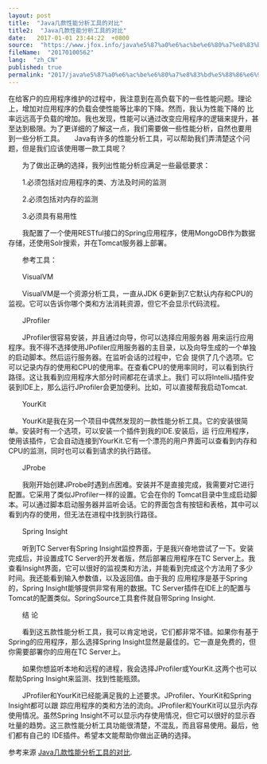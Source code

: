 ```yaml
---
layout: post
title:  "Java几款性能分析工具的对比"
title2:  "Java几款性能分析工具的对比"
date:   2017-01-01 23:44:22  +0800
source:  "https://www.jfox.info/java%e5%87%a0%e6%ac%be%e6%80%a7%e8%83%bd%e5%88%86%e6%9e%90%e5%b7%a5%e5%85%b7%e7%9a%84%e5%af%b9%e6%af%94.html"
fileName:  "20170100562"
lang:  "zh_CN"
published: true
permalink: "2017/java%e5%87%a0%e6%ac%be%e6%80%a7%e8%83%bd%e5%88%86%e6%9e%90%e5%b7%a5%e5%85%b7%e7%9a%84%e5%af%b9%e6%af%94.html"
---
```




在给客户的应用程序维护的过程中，我注意到在高负载下的一些性能问题。理论上，增加对应用程序的负载会使性能等比率的下降。然而，我认为性能下降的 比率远远高于负载的增加。我也发现，性能可以通过改变应用程序的逻辑来提升，甚至达到极限。为了更详细的了解这一点，我们需要做一些性能分析，自然也要用 到一些分析工具。　　Java有许多的性能分析工具，可以帮助我们弄清楚这个问题，但是我们应该使用哪一款工具呢？

　　为了做出正确的选择，我列出性能分析应满足一些最低要求：

　　1.必须包括对应用程序的类、方法及时间的监测

　　2.必须包括对内存的监测

　　3.必须具有易用性

　　我配置了一个使用RESTful接口的Spring应用程序，使用MongoDB作为数据存储，还使用Solr搜索，并在Tomcat服务器上部署。

　　参考工具：

　　VisualVM

　　VisualVM是一个资源分析工具，一直从JDK 6更新到7.它默认内存和CPU的监视。它可以告诉你哪个类和方法消耗资源，但它不会显示代码流程。

　　JProfiler

　　JProfiler很容易安装，并且通过向导，你可以选择应用服务器 用来运行应用程序。我不得不选择使用JPofiler应用服务器的主目录，以及向导生成的一个单独的启动脚本。然后运行服务器。在监听会话的过程中，它会 提供了几个选项。它可以记录内存的使用和CPU的使用率。在查看CPU的使用率同时，可以看到执行路径。这让我看到应用程序大部分时间都花在请求上。我们 可以将IntelliJ插件安装到IDE上，那么运行JProfiler会更加便利。比如，可以直接帮我启动Tomcat.

　　YourKit

　　YourKit是我在另一个项目中偶然发现的一款性能分析工具。它的安装很简单。安装时有一个选项，可以安装一个插件到我的IDE.安装后，运 行应用程序，使用该插件，它会自动连接到YourKit.它有一个漂亮的用户界面可以查看到内存和CPU的监测，同时也可以看到请求的执行路径。

　　JProbe

　　我刚开始创建JProbe时遇到点困难。安装并不是直接完成，我需要对它进行配置。它采用了类似JProfiler一样的设置。它会在你的 Tomcat目录中生成启动脚本。可以通过脚本启动服务器并监听会话。它的界面包含有按钮和表格，其中可以看到内存的使用，但无法在进程中找到执行路径。

　　Spring Insight

　　听到TC Server有Spring Insight监控界面，于是我兴奋地尝试了一下。安装完成后，并设置成TC Server的开发者版，然后部署应用程序在TC Server上。我查看Insight界面，它可以很好的监视类和方法，并能看到完成这个方法用了多少时间。我还能看到输入参数值，以及返回值。由于我的 应用程序是基于Spring的，Spring Insight能够提供非常有用的数据。TC Server插件在IDE上的配置与Tomcat的配置类似。SpringSource工具套件就自带Spring Insight.

　　结 论

　　看到这五款性能分析工具，我可以肯定地说，它们都非常不错。如果你有基于Spring的应用程序，那么选择Spring Insight显然是最佳的。它一直是免费的，但你需要部署你的应用在TC Server上。

　　如果你想监听本地和远程的进程，我会选择JProfiler或YourKit.这两个也可以帮助Spring Insight来监测、找到性能瓶颈。

　　JProfiler和YourKit已经能满足我的上述要求。JProfiler、YourKit和Spring Insight都可以跟 踪应用程序的类和方法的流向。JProfiler和YourKit可以显示内存使用情况。虽然Spring Insight不可以显示内存使用情况，但它可以很好的显示吞吐量的趋势。这三款性能分析工具功能很清楚，不混乱，而且容易使用。最后，他们都有自己的 IDE插件。希望本文能帮助你做出正确的选择。

参考来源 [Java几款性能分析工具的对比](https://www.jfox.info/go.php?url=http://www.jfox.info/url.php?url=http%3A%2F%2Fwww.javaweb.cc%2Flanguage%2Fjava%2F042588.shtml).
